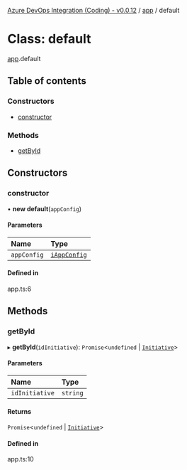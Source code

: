 [Azure DevOps Integration (Coding) - v0.0.12](../README.md) / [app](../modules/app.md) / default

# Class: default

[app](../modules/app.md).default

## Table of contents

### Constructors

- [constructor](app.default.md#constructor)

### Methods

- [getById](app.default.md#getbyid)

## Constructors

### constructor

• **new default**(`appConfig`)

#### Parameters

| Name | Type |
| :------ | :------ |
| `appConfig` | [`iAppConfig`](../interfaces/config_iAppConfig.iAppConfig.md) |

#### Defined in

app.ts:6

## Methods

### getById

▸ **getById**(`idInitiative`): `Promise`<`undefined` \| [`Initiative`](models_agile_initiative.Initiative.md)\>

#### Parameters

| Name | Type |
| :------ | :------ |
| `idInitiative` | `string` |

#### Returns

`Promise`<`undefined` \| [`Initiative`](models_agile_initiative.Initiative.md)\>

#### Defined in

app.ts:10
